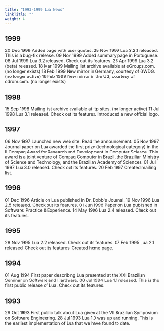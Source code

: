 ```yaml
---
title: "1993-1999 Lua News"
linkTitle: ""
weight: 4
---
```


## 1999

20 Dec 1999
Added page with user quotes.
25 Nov 1999
Lua 3.2.1 released. This is a bug-fix release.
09 Nov 1999
Added summary page in Portuguese.
08 Jul 1999
Lua 3.2 released. Check out its features.
26 Apr 1999
Lua 3.2 (beta) released.
18 Mar 1999
Mailing list archive available at eGroups.com. (no longer exists)
18 Feb 1999
New mirror in Germany, courtesy of GWDG. (no longer active)
18 Feb 1999
New mirror in the US, courtesy of cdrom.com. (no longer exists)

## 1998

15 Sep 1998
Mailing list archive available at ftp sites. (no longer active)
11 Jul 1998
Lua 3.1 released. Check out its features. Introduced a new official logo.

## 1997

06 Nov 1997
Launched new web site. Read the announcement.
05 Nov 1997
Journal paper on Lua awarded the first prize (technological category) in the II Compaq Award for Research and Development in Computer Science. This award is a joint venture of Compaq Computer in Brazil, the Brazilian Ministry of Science and Technology, and the Brazilian Academy of Sciences.
01 Jul 1997
Lua 3.0 released. Check out its features.
20 Feb 1997
Created mailing list.

## 1996

01 Dec 1996
Article on Lua published in Dr. Dobb's Journal.
19 Nov 1996
Lua 2.5 released. Check out its features.
01 Jun 1996
Paper on Lua published in Software: Practice & Experience.
14 May 1996
Lua 2.4 released. Check out its features.

## 1995

28 Nov 1995
Lua 2.2 released. Check out its features.
07 Feb 1995
Lua 2.1 released. Check out its features.
Created home page.

## 1994

01 Aug 1994
First paper describing Lua presented at the XXI Brazilian Seminar on Software and Hardware.
08 Jul 1994
Lua 1.1 released. This is the first public release of Lua. Check out its features.

## 1993

29 Oct 1993
First public talk about Lua given at the VII Brazilian Symposium on Software Engineering.
28 Jul 1993
Lua 1.0 was up and running. This is the earliest implementation of Lua that we have found to date.
